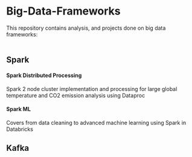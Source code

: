 # Big-Data-Frameworks

This repository contains analysis, and projects done on big data frameworks:<br><br>

## Spark<br>
#### Spark Distributed Processing 
Spark 2 node cluster implementation and processing for large global temperature and CO2 emission analysis using Dataproc

#### Spark ML
Covers from data cleaning to advanced machine learning using Spark in Databricks

## Kafka

